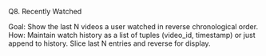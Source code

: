 Q8. Recently Watched

Goal: Show the last N videos a user watched in reverse chronological order.
How:
Maintain watch history as a list of tuples (video_id, timestamp) or just append to history.
Slice last N entries and reverse for display.